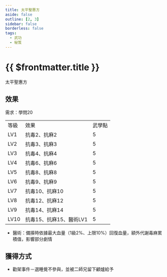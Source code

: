```yaml
---
title: 太平聖惠方
aside: false
outline: [2, 3]
sidebar: false
borderless: false
tags:
  - 武功
  - 秘笈
---
```


# {{ $frontmatter.title }}

[//]: # (<BookItemIcon :size="`medium`" :needLink="false" :no="8106" :style="'float: right;'" />：缺圖)

太平聖惠方
<br clear="all" />

## 效果

需求：學問20

<table>
    <tr>
        <td>等級</td>
        <td>效果</td>
        <td>武學點</td>
    </tr>
    <tr>
        <td>LV1</td>
        <td>抗毒2、抗麻2</td>
        <td>5</td>
    </tr>
    <tr>
        <td>LV2</td>
        <td>抗毒3、抗麻3</td>
        <td>5</td>
    </tr>
    <tr>
        <td>LV3</td>
        <td>抗毒4、抗麻4</td>
        <td>5</td>
    </tr>
    <tr>
        <td>LV4</td>
        <td>抗毒6、抗麻6</td>
        <td>5</td>
    </tr>
    <tr>
        <td>LV5</td>
        <td>抗毒8、抗麻8</td>
        <td>5</td>
    </tr>
    <tr>
        <td>LV6</td>
        <td>抗毒9、抗麻9</td>
        <td>5</td>
    </tr>
    <tr>
        <td>LV7</td>
        <td>抗毒10、抗麻10</td>
        <td>5</td>
    </tr>
    <tr>
        <td>LV8</td>
        <td>抗毒12、抗麻12</td>
        <td>5</td>
    </tr>
    <tr>
        <td>LV9</td>
        <td>抗毒14、抗麻14</td>
        <td>5</td>
    </tr>
    <tr>
        <td>LV10</td>
        <td>抗毒15、抗麻15、醫術LV1</td>
        <td>5</td>
    </tr>
</table>

- 醫術：備揍時依據最大血量（1級2%、上限10%）回復血量，額外代謝毒麻累積值，影響部分劇情

## 獲得方式

- 勸架事件－選睡覺不參與，並被二師兄留下顧爐給予

